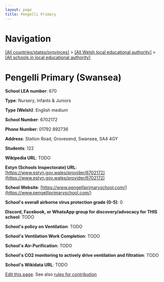 ```yaml
---
layout: page
title: Pengelli Primary
---
```

# Navigation

[[All countries/states/provinces]](../../..) > [[All Welsh local educational authority]](../..) > [[All schools in local educational authority]](..)

# Pengelli Primary (Swansea)

**School LEA number**: 670

**Type**: Nursery, Infants & Juniors

**Type (Welsh)**: English medium

**School Number**: 6702172

**Phone Number**: 01792 892736

**Address**: Station Road, Grovesend, Swansea, SA4 4GY

**Students**: 122

**Wikipedia URL**: TODO

**Estyn (Schools Inspectorate) URL**: [https://www.estyn.gov.wales/provider/6702172](https://www.estyn.gov.wales/provider/6702172)

**School Website**: [https://www.pengelliprimaryschool.com/](https://www.pengelliprimaryschool.com/)

**School's overall airborne virus protection grade (0-5)**: 0

**Discord, Facebook, or WhatsApp group for discovery/advocacy for THIS school**: TODO

**School's policy on Ventilation**: TODO

**School's Ventilation Work Completion**: TODO

**School's Air-Purification**: TODO

**School's CO2 monitoring to actively drive ventilation and filtration**: TODO

**School's Wikidata URL**: TODO




[Edit this page](https://github.com/VentilationProject/Wales/edit/prif/./Swansea/Pengelli_Primary.md). See also [rules for contribution](../../../contribution-rules/)